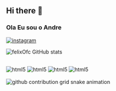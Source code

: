 ## Hi there 👋
### Ola Eu sou o Andre 

[![instagram](https://img.shields.io/badge/Instagram-E4405F?style=for-the-badge&logo=instagram&logoColor=white)](https://www.instagram.com/zkfelixx/saved/)





![felixOfc GitHub stats](https://github-readme-stats.vercel.app/api?username=felixOfc&show_icons=true&theme=dark)



<div style="display: inline_block"><br/>
  <img aling="center" alt="html5" src="https://img.shields.io/badge/HTML-239120?style=for-the-badge&logo=html5&logoColor=white" />
   <img aling="center" alt="html5" src="https://img.shields.io/badge/CSS-239120?&style=for-the-badge&logo=css3&logoColor=white" />
   <img aling="center" alt="html5" src="https://img.shields.io/badge/JavaScript-323330?style=for-the-badge&logo=javascript&logoColor=F7DF1E" />
  <img aling="center" alt="html5" src="https://img.shields.io/badge/Python-3776AB?style=for-the-badge&logo=python&logoColor=white" />
</div><br/>

<picture>
  <source media="(prefers-color-scheme: dark)" srcset="https://raw.githubusercontent.com/YourUser/FelixOfc/output/github-contribution-grid-snake-dark.svg">
  <source media="(prefers-color-scheme: light)" srcset="https://raw.githubusercontent.com/YourUser/FelxOfc/output/github-contribution-grid-snake.svg">
  <img alt="github contribution grid snake animation" src="https://raw.githubusercontent.com/YourUser/FelixOfc/output/github-contribution-grid-snake.svg">
</picture>


